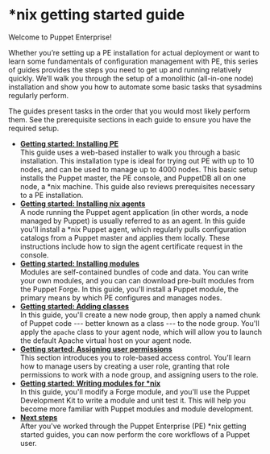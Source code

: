 # \*nix getting started guide

Welcome to Puppet Enterprise!

Whether you’re setting up a PE installation for actual deployment or want to learn some fundamentals of configuration management with PE, this series of guides provides the steps you need to get up and running relatively quickly. We’ll walk you through the setup of a monolithic \(all-in-one node\) installation and show you how to automate some basic tasks that sysadmins regularly perform.

The guides present tasks in the order that you would most likely perform them. See the prerequisite sections in each guide to ensure you have the required setup.

-   **[Getting started: Installing PE](install_pe_getting_started.md#)**  
This guide uses a web-based installer to walk you through a basic installation. This installation type is ideal for trying out PE with up to 10 nodes, and can be used to manage up to 4000 nodes. This basic setup installs the Puppet master, the PE console, and PuppetDB all on one node, a \*nix machine. This guide also reviews prerequisites necessary to a PE installation.
-   **[Getting started: Installing nix agents](install_nix_agents_getting_started_guide.md#)**  
A node running the Puppet agent application \(in other words, a node managed by Puppet\) is usually referred to as an agent. In this guide you'll install a \*nix Puppet agent, which regularly pulls configuration catalogs from a Puppet master and applies them locally. These instructions include how to sign the agent certificate request in the console.
-   **[Getting started: Installing modules](module_install_getting_started_guide.md#)**  
Modules are self-contained bundles of code and data. You can write your own modules, and you can can download pre-built modules from the Puppet Forge. In this guide, you'll install a Puppet module, the primary means by which PE configures and manages nodes.
-   **[Getting started: Adding classes](adding_classes_getting_started_guide.md#)**  
In this guide, you'll create a new node group, then apply a named chunk of Puppet code --- better known as a class --- to the node group. You'll apply the `apache` class to your agent node, which will allow you to launch the default Apache virtual host on your agent node.
-   **[Getting started: Assigning user permissions](assigning_user_permissions_getting_started_guide.md#)**  
This section introduces you to role-based access control. You’ll learn how to manage users by creating a user role, granting that role permissions to work with a node group, and assigning users to the role.
-   **[Getting started: Writing modules for \*nix](writing_modules_nix_getting_started_guide.md#)**  
In this guide, you'll modify a Forge module, and you'll use the Puppet Development Kit to write a module and unit test it. This will help you become more familiar with Puppet modules and module development.
-   **[Next steps](module_writing_next_steps.md)**  
After you've worked through the Puppet Enterprise \(PE\) \*nix getting started guides, you can now perform the core workflows of a Puppet user.

